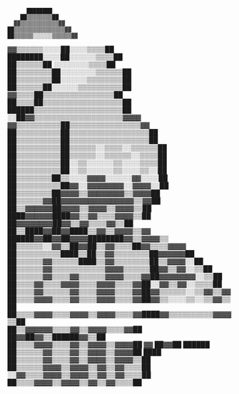           ████████                                                      
        ██▒▒▒▒▒▒▒▒██                                                    
      ▓▓▒▒▒▒▒▒▒▒▒▒▒▒▓▓                                                  
    ██▒▒▒▒▒▒▒▒▒▒▒▒▒▒▒▒▓▓                                                
    ██▒▒▒▒▒▒░░░░░░▒▒▒▒▒▒▓▓                                              
  ▓▓▒▒▒▒▒▒░░░░██░░░░▒▒▒▒██                                              
  ████████░░░░██░░░░░░▒▒▒▒██                                            
  ██▒▒▒▒▒▒██  ░░░░░░░░▒▒▒▒██                                            
  ██▒▒▒▒▒▒▒▒██░░░░░░░░▒▒▒▒▒▒██                                          
  ██▒▒▒▒▒▒▒▒██░░░░░░▒▒▒▒▒▒▒▒██                                          
  ██▒▒▒▒▒▒██░░░░░░▒▒▒▒▒▒▒▒▒▒██                                          
    ▓▓▒▒▒▒██▒▒▒▒▒▒▒▒▒▒▒▒▒▒▒▒██                                          
    ██▒▒▒▒██▒▒▒▒▒▒▒▒▒▒▒▒▒▒▒▒▒▒██                                        
      ██████▒▒▒▒▒▒▒▒▒▒▒▒▒▒▒▒▒▒▒▒██                                      
      ░░██▓▓▒▒▒▒▒▒▒▒▒▒▒▒▒▒▒▒▒▒▒▒▓▓▓▓                                    
      ▓▓▒▒▒▒▒▒▒▒▒▒██▒▒▒▒▒▒▒▒▒▒▒▒▒▒▒▒▓▓                                  
      ██▒▒▒▒▒▒▒▒▒▒██▒▒▒▒▒▒▒▒▒▒▒▒▒▒▒▒▒▒██                                
      ██▒▒▒▒▒▒▒▒▒▒██▒▒▒▒▒▒▒▒▒▒▒▒▒▒▒▒▒▒██                                
      ██▒▒▒▒▒▒▒▒▒▒██▒▒▒▒▒▒░░▒▒▒▒░░▒▒▒▒▒▒██                              
      ██▒▒▒▒▒▒▒▒▒▒██▒▒▒▒▒▒░░▒▒▒▒▒▒░░▒▒▒▒██                              
        ██▒▒▒▒▒▒▒▒▒▒██░░▒▒░░░░░░▒▒░░░░▒▒▒▒██                            
        ██▒▒▒▒▒▒▒▒▒▒██░░▒▒░░░░░░▒▒░░░░▒▒░░██                            
          ██▒▒▒▒▒▒▒▒██▒▒░░░░▓▓▓▓░░░░░░▓▓░░░░██                          
          ██▒▒▒▒▒▒▒▒▒▒██▓▓░░▓▓▓▓▓▓▓▓░░▓▓▓▓░░██                          
            ██▒▒▒▒▒▒▒▒██▓▓▓▓▒▒▓▓▓▓▓▓▓▓▒▒▓▓▓▓██                          
              ██▒▒▒▒▒▒▓▓██▓▓▓▓▓▓▓▓▓▓▓▓▓▓▓▓▒▒▓▓██                        
                ██▒▒▓▓▓▓▓▓██▓▓▓▓▒▒▓▓▓▓▒▒▓▓▓▓▒▒██                        
                  ████▓▓▓▓▓▓████▓▓▒▒▓▓▒▒▒▒▓▓▓▓▒▒██                      
                      ██▓▓▓▓▓▓▓▓██▓▓▒▒▓▓▒▒▒▒▓▓▒▒██                      
                    ██▒▒████▓▓██▓▓████▒▒▓▓▒▒▓▓▓▓▒▒▓▓                    
                ██████▓▓██▓▓██▓▓▓▓████████▓▓▒▒▓▓▓▓▒▒                    
              ██▒▒▒▒▒▒░░▓▓▒▒██▓▓██▒▒▓▓▒▒▒▒██▓▓▒▒▒▒▓▓▓▓                  
              ██▒▒▒▒▒▒▒▒▒▒████▒▒██▒▒▓▓▒▒▒▒▒▒▒▒██▓▓▓▓▓▓██                
              ██▒▒▒▒▒▒▓▓▒▒▒▒▒▒████▒▒▓▓▒▒▒▒▒▒▒▒██▒▒▓▓▓▓░░██              
              ██▒▒▒▒▒▒▓▓▒▒▒▒▒▒▒▒▒▒▒▒▓▓▓▓▒▒▒▒▒▒██▓▓▒▒▓▓░░▒▒██            
              ██▒▒▒▒▒▒▓▓▒▒▒▒▓▓▒▒▒▒▒▒▓▓▓▓▒▒▒▒▓▓██▓▓▓▓▓▓▓▓░░▒▒██          
                ██▒▒▒▒▓▓▒▒▒▒▓▓▓▓▒▒▒▒▓▓▓▓▒▒▒▒▓▓██░░▓▓▒▒▓▓░░▒▒▒▒██        
                ██▒▒▒▒▓▓▒▒▒▒▒▒▓▓▒▒▒▒▓▓▓▓▒▒▒▒▓▓██▓▓▒▒▒▒▒▒░░▒▒▓▓▒▒▓▓      
                ██▒▒▒▒▓▓▓▓▒▒▒▒▓▓▒▒▒▒▓▓▓▓▒▒▒▒▓▓██▓▓▒▒░░░░▒▒░░▒▒▓▓▒▒██    
                ██▒▒▒▒▓▓▓▓▒▒▒▒▓▓▓▓▒▒▓▓▓▓▒▒▒▒▓▓████▓▓▒▒▒▒▒▒▒▒▒▒▓▓▓▓▒▒██  
                  ██▒▒▓▓▓▓▓▓▒▒▒▒▓▓▒▒▓▓▓▓▒▒▒▒▓▓██  ██▓▓██▓▓▒▒██████▓▓▒▒██
                  ██▒▒▒▒▓▓▓▓▒▒▒▒▓▓▒▒▓▓▓▓▒▒▓▓▓▓██    ▓▓  ██▓▓██    ██████
                  ██▒▒▒▒▒▒▓▓▒▒▒▒▓▓▒▒▓▓▓▓▒▒▓▓▓▓██          ████          
                  ██▒▒▒▒▒▒▓▓▒▒▒▒▓▓▒▒▓▓▓▓▒▒▓▓▓▓▒▒██                      
                  ██▒▒▒▒▒▒▓▓▓▓▒▒▓▓▓▓▒▒▓▓▒▒▓▓▒▒▒▒██                      
                  ░░▓▓▒▒▒▒▓▓▓▓▒▒▓▓▓▓▒▒▓▓▒▒▓▓▒▒▒▒██                      
                    ██▒▒▒▒▓▓▓▓▒▒▓▓▓▓▒▒▓▓▒▒▓▓▒▒▒▒██                      
